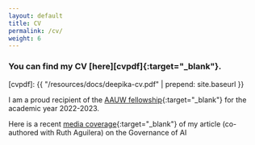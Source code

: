 ```yaml
---
layout: default
title: CV
permalink: /cv/
weight: 6
---
```

### You can find my CV [here][cvpdf]{:target="_blank"}.
[cvpdf]: {{ "/resources/docs/deepika-cv.pdf" | prepend: site.baseurl }}

I am a proud recipient of the [AAUW fellowship](https://www.aauw.org/resources/programs/fellowships-grants/){:target="_blank"} for the academic year 2022-2023.

Here is a recent [media coverage](https://youtu.be/W0ET5qAV9Mg?si=HDb1P_irj7VNt1uK&t=2240){:target="_blank"} of my article (co-authored with Ruth Aguilera) on the Governance of AI

<!-- Just before moving to Germany, I finished my Ph.D. studies under the supervision of [Ondřej Lhoták](https://plg.uwaterloo.ca/~olhotak/){:target="_blank"} in the [Programming Languages Group](https://plg.uwaterloo.ca/){:target="_blank"} at the University of Waterloo. You can find my thesis: **The Separate Compilation Assumption** [here](http://hdl.handle.net/10012/8835){:target="_blank"}.

Prior to that, I received my MMath degree at the University of Waterloo in 2010 when I was part of the Security Research Group led by [Raouf Boutaba](http://rboutaba.cs.uwaterloo.ca/index.html){:target="_blank"}.

In my spare time I enjoy running, hiking, and painting.
 -->

